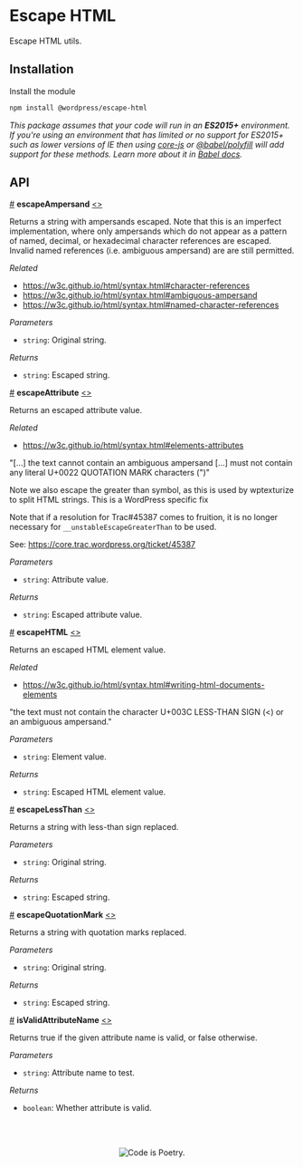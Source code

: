 # Escape HTML

Escape HTML utils.

## Installation

Install the module

```bash
npm install @wordpress/escape-html
```

_This package assumes that your code will run in an **ES2015+** environment. If you're using an environment that has limited or no support for ES2015+ such as lower versions of IE then using [core-js](https://github.com/zloirock/core-js) or [@babel/polyfill](https://babeljs.io/docs/en/next/babel-polyfill) will add support for these methods. Learn more about it in [Babel docs](https://babeljs.io/docs/en/next/caveats)._

## API

<!-- START TOKEN(Autogenerated API docs) -->

<a href="#escapeampersand">#</a> **escapeAmpersand** [\<>](src/index.js#L33-L35)

Returns a string with ampersands escaped. Note that this is an imperfect
implementation, where only ampersands which do not appear as a pattern of
named, decimal, or hexadecimal character references are escaped. Invalid
named references (i.e. ambiguous ampersand) are are still permitted.

_Related_

-   <https://w3c.github.io/html/syntax.html#character-references>
-   <https://w3c.github.io/html/syntax.html#ambiguous-ampersand>
-   <https://w3c.github.io/html/syntax.html#named-character-references>

_Parameters_

-   `string`: Original string.

_Returns_

-   `string`: Escaped string.

<a href="#escapeattribute">#</a> **escapeAttribute** [\<>](src/index.js#L79-L81)

Returns an escaped attribute value.

_Related_

-   <https://w3c.github.io/html/syntax.html#elements-attributes>

"[...] the text cannot contain an ambiguous ampersand [...] must not contain
any literal U+0022 QUOTATION MARK characters (")"

Note we also escape the greater than symbol, as this is used by wptexturize to
split HTML strings. This is a WordPress specific fix

Note that if a resolution for Trac#45387 comes to fruition, it is no longer
necessary for `__unstableEscapeGreaterThan` to be used.

See: <https://core.trac.wordpress.org/ticket/45387>

_Parameters_

-   `string`: Attribute value.

_Returns_

-   `string`: Escaped attribute value.

<a href="#escapehtml">#</a> **escapeHTML** [\<>](src/index.js#L95-L97)

Returns an escaped HTML element value.

_Related_

-   <https://w3c.github.io/html/syntax.html#writing-html-documents-elements>

"the text must not contain the character U+003C LESS-THAN SIGN (\<) or an
ambiguous ampersand."

_Parameters_

-   `string`: Element value.

_Returns_

-   `string`: Escaped HTML element value.

<a href="#escapelessthan">#</a> **escapeLessThan** [\<>](src/index.js#L55-L57)

Returns a string with less-than sign replaced.

_Parameters_

-   `string`: Original string.

_Returns_

-   `string`: Escaped string.

<a href="#escapequotationmark">#</a> **escapeQuotationMark** [\<>](src/index.js#L44-L46)

Returns a string with quotation marks replaced.

_Parameters_

-   `string`: Original string.

_Returns_

-   `string`: Escaped string.

<a href="#isvalidattributename">#</a> **isValidAttributeName** [\<>](src/index.js#L106-L108)

Returns true if the given attribute name is valid, or false otherwise.

_Parameters_

-   `string`: Attribute name to test.

_Returns_

-   `boolean`: Whether attribute is valid.


<!-- END TOKEN(Autogenerated API docs) -->

<br/><br/><p align="center"><img src="https://s.w.org/style/images/codeispoetry.png?1" alt="Code is Poetry." /></p>

